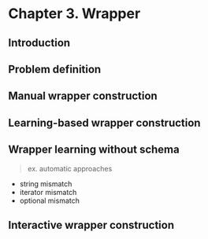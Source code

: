 # Chapter 3. Wrapper

## Introduction

## Problem definition

## Manual wrapper construction

## Learning-based wrapper construction

## Wrapper learning without schema
> ex. automatic approaches

* string mismatch
* iterator mismatch
* optional mismatch

## Interactive wrapper construction
